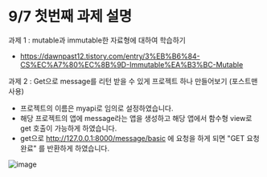 # 9/7 첫번째 과제 설명
과제 1 : mutable과 immutable한 자료형에 대하여 학습하기
- https://dawnpast12.tistory.com/entry/3%EB%B6%84-CS%EC%A7%80%EC%8B%9D-Immutable%EA%B3%BC-Mutable

과제 2 : Get으로 message를 리턴 받을 수 있게 프로젝트 하나 만들어보기 (포스트맨 사용)
- 프로젝트의 이름은 myapi로 임의로 설정하였습니다.
- 해당 프로젝트의 앱에 message라는 앱을 생성하고 해당 앱에서 함수형 view로 get 호출이 가능하게 하였습니다.
- get으로 http://127.0.0.1:8000/message/basic 에 요청을 하게 되면 "GET 요청 완료" 를 반환하게 하였습니다.

![image](https://user-images.githubusercontent.com/89897944/172777346-3b8a86f6-72f3-494f-bc73-8488ba724d4b.png)


